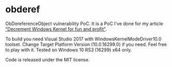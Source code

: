 obderef
======

ObDereferenceObject vulnerability PoC. It is a PoC I've done for my article ["Decrement
Windows Kernel for fun and profit"](http://sww-it.ru/XXX).

To build you need Visual Studio 2017 with WindowsKernelModeDriver10.0 toolset.
Change Target Platform Version (10.0.16299.0) if you need. Feel free to play with it.
Tested on Windows 10 RS3 (16299) x64 only.

Code is released under the MIT license.
